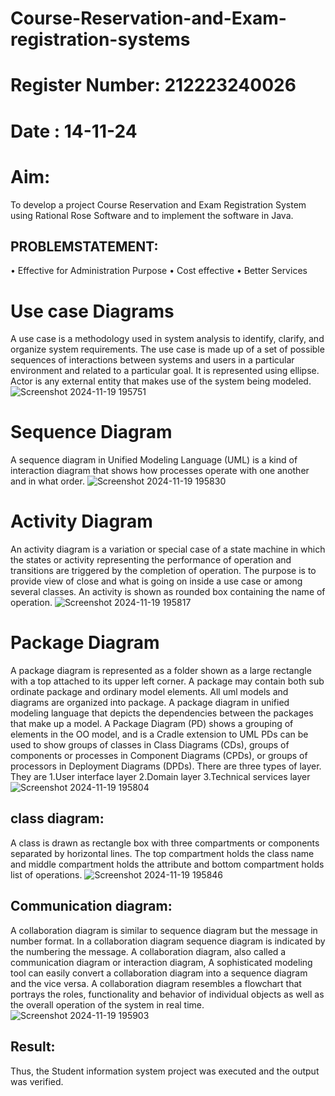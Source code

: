 # Course-Reservation-and-Exam-registration-systems
# Register Number: 212223240026
# Date : 14-11-24
# Aim:
To develop a project Course Reservation and Exam Registration System using Rational Rose Software and to implement the software in Java.

## PROBLEMSTATEMENT:
• Effective for Administration Purpose
• Cost effective
• Better Services

# Use case Diagrams
A use case is a methodology used in system analysis to identify, clarify, and organize system requirements. The use case is made up of a set of possible sequences of interactions between systems and users in a particular environment and related to a particular goal. It is represented using ellipse. Actor is any external entity that makes use of the system being modeled.
![Screenshot 2024-11-19 195751](https://github.com/user-attachments/assets/2a41ae9d-a87e-43e0-9b35-387ed52b20f7)

# Sequence Diagram
A sequence diagram in Unified Modeling Language (UML) is a kind of interaction diagram that shows how processes operate with one another and in what order.
![Screenshot 2024-11-19 195830](https://github.com/user-attachments/assets/8bbc6b71-4a9a-4568-bab2-dc94cf5b2121)

# Activity Diagram
An activity diagram is a variation or special case of a state machine in which the states or activity representing the performance of operation and transitions are triggered by the completion of operation. The purpose is to provide view of close and what is going on inside a use case or among several classes. An activity is shown as rounded box containing the name of operation.
![Screenshot 2024-11-19 195817](https://github.com/user-attachments/assets/c81dd2b0-47af-4c51-9664-42357036ad02)

# Package Diagram
A package diagram is represented as a folder shown as a large rectangle with a top attached to its upper left corner. A package may contain both sub ordinate package and ordinary model elements. All uml models and diagrams are organized into package. A package diagram in unified modeling language that depicts the dependencies between the packages that make up a model. A Package Diagram (PD) shows a grouping of elements in the OO model, and is a Cradle extension to UML PDs can be used to show groups of classes in Class Diagrams (CDs), groups of components or processes in Component Diagrams (CPDs), or groups of processors in Deployment Diagrams (DPDs). There are three types of layer. They are 1.User interface layer 2.Domain layer 3.Technical services layer
![Screenshot 2024-11-19 195804](https://github.com/user-attachments/assets/43f2ae6d-ec3e-4ffe-89a8-070fa3eddf71)

## class diagram:
A class is drawn as rectangle box with three compartments or components separated by horizontal lines. The top compartment holds the class name and middle compartment holds the attribute and bottom compartment holds list of operations.
![Screenshot 2024-11-19 195846](https://github.com/user-attachments/assets/be874faa-bded-41e7-8080-c4efdf36c2b8)

## Communication diagram:
A collaboration diagram is similar to sequence diagram but the message in number format. In a collaboration diagram sequence diagram is indicated by the numbering the message. A collaboration diagram, also called a communication diagram or interaction diagram, A sophisticated modeling tool can easily convert a collaboration diagram into a sequence diagram and the vice versa. A collaboration diagram resembles a flowchart that portrays the roles, functionality and behavior of individual objects as well as the overall operation of the system in real time.
![Screenshot 2024-11-19 195903](https://github.com/user-attachments/assets/cca3295a-a232-400a-9df4-c7d55e75e217)


## Result:
Thus, the Student information system project was executed and the output
was verified.
